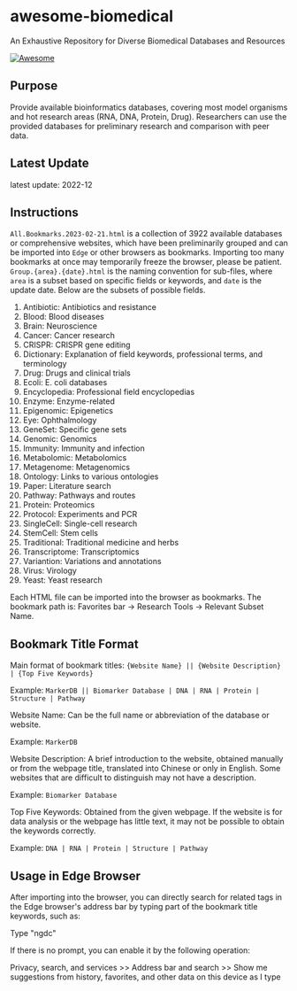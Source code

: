 # awesome-biomedical
An Exhaustive Repository for Diverse Biomedical Databases and Resources

[![Awesome](https://awesome.re/badge.svg)](https://awesome.re)

## Purpose
Provide available bioinformatics databases, covering most model organisms and hot research areas (RNA, DNA, Protein, Drug). Researchers can use the provided databases for preliminary research and comparison with peer data.

## Latest Update
latest update: 2022-12

## Instructions
`All.Bookmarks.2023-02-21.html` is a collection of 3922 available databases or comprehensive websites, which have been preliminarily grouped and can be imported into `Edge` or other browsers as bookmarks. Importing too many bookmarks at once may temporarily freeze the browser, please be patient.
`Group.{area}.{date}.html` is the naming convention for sub-files, where `area` is a subset based on specific fields or keywords, and `date` is the update date. Below are the subsets of possible fields.

1. Antibiotic: Antibiotics and resistance
2. Blood: Blood diseases
3. Brain: Neuroscience
4. Cancer: Cancer research
5. CRISPR: CRISPR gene editing
6. Dictionary: Explanation of field keywords, professional terms, and terminology
7. Drug: Drugs and clinical trials
8. Ecoli: E. coli databases
9. Encyclopedia: Professional field encyclopedias
10. Enzyme: Enzyme-related
11. Epigenomic: Epigenetics
12. Eye: Ophthalmology
13. GeneSet: Specific gene sets
14. Genomic: Genomics
15. Immunity: Immunity and infection
16. Metabolomic: Metabolomics
17. Metagenome: Metagenomics
18. Ontology: Links to various ontologies
19. Paper: Literature search
20. Pathway: Pathways and routes
21. Protein: Proteomics
22. Protocol: Experiments and PCR
23. SingleCell: Single-cell research
24. StemCell: Stem cells
25. Traditional: Traditional medicine and herbs
26. Transcriptome: Transcriptomics
27. Variantion: Variations and annotations
28. Virus: Virology
29. Yeast: Yeast research

Each HTML file can be imported into the browser as bookmarks. The bookmark path is: Favorites bar -> Research Tools -> Relevant Subset Name.

## Bookmark Title Format

Main format of bookmark titles: `{Website Name} || {Website Description} | {Top Five Keywords}`

Example: `MarkerDB || Biomarker Database | DNA | RNA | Protein | Structure | Pathway`

Website Name: Can be the full name or abbreviation of the database or website.

Example: `MarkerDB`

Website Description: A brief introduction to the website, obtained manually or from the webpage title, translated into Chinese or only in English. Some websites that are difficult to distinguish may not have a description.

Example: `Biomarker Database`

Top Five Keywords: Obtained from the given webpage. If the website is for data analysis or the webpage has little text, it may not be possible to obtain the keywords correctly.

Example: `DNA | RNA | Protein | Structure | Pathway`

## Usage in Edge Browser

After importing into the browser, you can directly search for related tags in the Edge browser's address bar by typing part of the bookmark title keywords, such as:

Type "ngdc"

If there is no prompt, you can enable it by the following operation:

Privacy, search, and services >> Address bar and search >> Show me suggestions from history, favorites, and other data on this device as I type